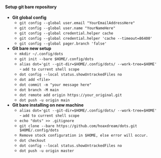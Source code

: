 #### Setup git bare repository
- **Git global config**
  - `git config --global user.email "YourEmailAddressHere"`
  - `git config --global user.name "YourNameHere"`
  - `git config --global credential.helper cache`
  - `git config --global credential.helper 'cache --timeout=86400'`
  - `git config --global pager.branch 'false'`
- **Git bare new setup**
  - `mkdir ~/.config/dots`
  - `git init --bare $HOME/.config/dots`
  - `alias dot='git --git-dir=$HOME/.config/dots/ --work-tree=$HOME'` - `add to current shell scope`
  - `dot config --local status.showUntrackedFiles no`
  - `dot add <file>`
  - `dot commit -m "your message here"`
  - `dot branch -M main`
  - `dot remote add origin https://your_original.git`
  - `dot push -u origin main`
- **Git bare installing on new machine**
  - `alias dot='git --git-dir=$HOME/.config/dots/ --work-tree=$HOME'` - `add to current shell scope`
  - `echo "dots" >> .gitignore`
  - `git clone --bare https://github.com/hoaxdream/dots.git $HOME/.config/dots`
  - `Remove stock configuration in $HOME, else error will occur.`
  - `dot checkout`
  - `dot config --local status.showUntrackedFiles no`
  - `dot push -u origin master`
